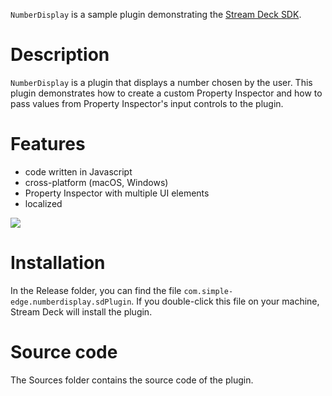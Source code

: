 
`NumberDisplay` is a sample plugin demonstrating the [Stream Deck SDK](https://developer.elgato.com/documentation/stream-deck/).


# Description

`NumberDisplay` is a plugin that displays a number chosen by the user. This plugin demonstrates how to create a custom Property Inspector and how to pass values from Property Inspector's input controls to the plugin.


# Features

- code written in Javascript
- cross-platform (macOS, Windows)
- Property Inspector with multiple UI elements
- localized

![](screenshot.png)


# Installation

In the Release folder, you can find the file `com.simple-edge.numberdisplay.sdPlugin`. If you double-click this file on your machine, Stream Deck will install the plugin.


# Source code

The Sources folder contains the source code of the plugin.
